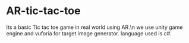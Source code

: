 # AR-tic-tac-toe
Its a basic Tic tac toe game in real world using AR.\n
we use unity game engine and vuforia for target image generator.
language used is c#.

